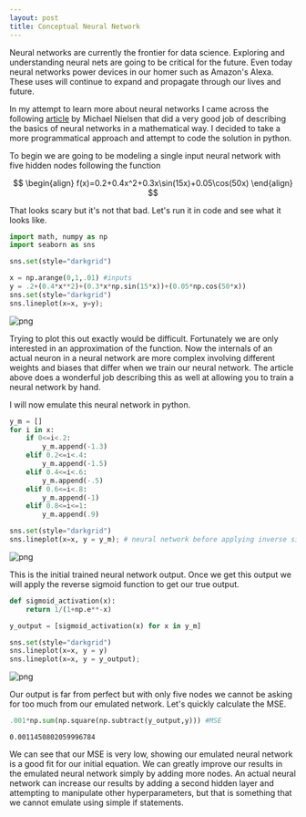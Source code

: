 ```yaml
---
layout: post
title: Conceptual Neural Network
---
```

Neural networks are currently the frontier for data science. Exploring and understanding neural nets are going to be critical for the future. Even today neural networks power devices in our homer such as Amazon's Alexa. These uses will continue to expand and propagate through our lives and future.

In my attempt to learn more about neural networks I came across the following [article](http://neuralnetworksanddeeplearning.com/chap4.html) by Michael Nielsen that did a very good job of describing the basics of neural networks in a mathematical way. I decided to take a more programmatical approach and attempt to code the solution in python.

To begin we are going to be modeling a single input neural network with five hidden nodes following the function

$$
\begin{align}
f(x)=0.2+0.4x^2+0.3x\sin(15x)+0.05\cos(50x)
\end{align}
$$

That looks scary but it's not that bad. Let's run it in code and see what it looks like.


```python
import math, numpy as np
import seaborn as sns

sns.set(style="darkgrid")
```


```python
x = np.arange(0,1,.01) #inputs
y = .2+(0.4*x**2)+(0.3*x*np.sin(15*x))+(0.05*np.cos(50*x))
sns.set(style="darkgrid")
sns.lineplot(x=x, y=y);
```


![png](/blog/docs/assets/images/p_nnc/output_2_0.png)


Trying to plot this out exactly would be difficult. Fortunately we are only interested in an approximation of the function. Now the internals of an actual neuron in a neural network are more complex involving different weights and biases that differ when we train our neural network. The article above does a wonderful job describing this as well at allowing you to train a neural network by hand.

I will now emulate this neural network in python.


```python
y_m = []
for i in x:
    if 0<=i<.2:
        y_m.append(-1.3)
    elif 0.2<=i<.4:
        y_m.append(-1.5)
    elif 0.4<=i<.6:
        y_m.append(-.5)
    elif 0.6<=i<.8:
        y_m.append(-1)
    elif 0.8<=i<=1:
        y_m.append(.9)
```


```python
sns.set(style="darkgrid")
sns.lineplot(x=x, y = y_m); # neural network before applying inverse sigmoid.
```


![png](/blog/docs/assets/images/p_nnc/output_5_0.png)


This is the initial trained neural network output. Once we get this output we will apply the reverse sigmoid function to get our true output.


```python
def sigmoid_activation(x):
    return 1/(1+np.e**-x)

y_output = [sigmoid_activation(x) for x in y_m]

sns.set(style="darkgrid")
sns.lineplot(x=x, y = y)
sns.lineplot(x=x, y = y_output);
```


![png](/blog/docs/assets/images/p_nnc/output_7_0.png)


Our output is far from perfect but with only five nodes we cannot be asking for too much from our emulated network. Let's quickly calculate the MSE.


```python
.001*np.sum(np.square(np.subtract(y_output,y))) #MSE
```




    0.0011450802059996784



We can see that our MSE is very low, showing our emulated neural network is a good fit for our initial equation. We can greatly improve our results in the emulated neural network simply by adding more nodes. An actual neural network can increase our results by adding a second hidden layer and attempting to manipulate other hyperparameters, but that is something that we cannot emulate using simple if statements.
